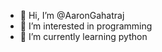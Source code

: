 - 👋 Hi, I’m @AaronGahatraj
- 👀 I’m interested in programming
- 🌱 I’m currently learning python

<!---
AaronGahatraj/AaronGahatraj is a ✨ special ✨ repository because its `README.md` (this file) appears on your GitHub profile.
You can click the Preview link to take a look at your changes.
--->
